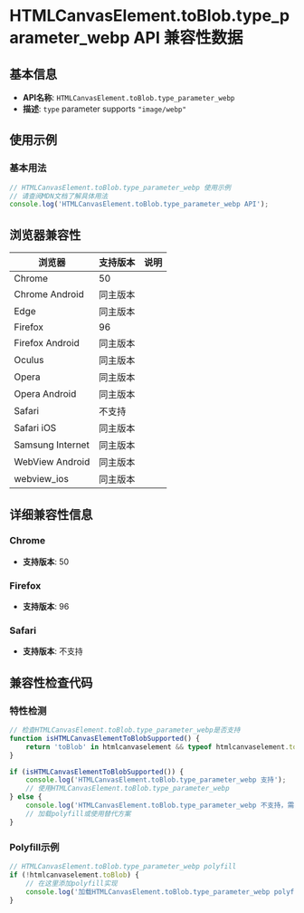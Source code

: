 # HTMLCanvasElement.toBlob.type_parameter_webp API 兼容性数据

## 基本信息

- **API名称**: `HTMLCanvasElement.toBlob.type_parameter_webp`
- **描述**: `type` parameter supports `"image/webp"`

## 使用示例

### 基本用法

```javascript
// HTMLCanvasElement.toBlob.type_parameter_webp 使用示例
// 请查阅MDN文档了解具体用法
console.log('HTMLCanvasElement.toBlob.type_parameter_webp API');
```

## 浏览器兼容性

| 浏览器 | 支持版本 | 说明 |
|--------|----------|------|
| Chrome | 50 |  |
| Chrome Android | 同主版本 |  |
| Edge | 同主版本 |  |
| Firefox | 96 |  |
| Firefox Android | 同主版本 |  |
| Oculus | 同主版本 |  |
| Opera | 同主版本 |  |
| Opera Android | 同主版本 |  |
| Safari | 不支持 |  |
| Safari iOS | 同主版本 |  |
| Samsung Internet | 同主版本 |  |
| WebView Android | 同主版本 |  |
| webview_ios | 同主版本 |  |

## 详细兼容性信息

### Chrome

- **支持版本**: 50

### Firefox

- **支持版本**: 96

### Safari

- **支持版本**: 不支持

## 兼容性检查代码

### 特性检测

```javascript
// 检查HTMLCanvasElement.toBlob.type_parameter_webp是否支持
function isHTMLCanvasElementToBlobSupported() {
    return 'toBlob' in htmlcanvaselement && typeof htmlcanvaselement.toBlob === 'function';
}

if (isHTMLCanvasElementToBlobSupported()) {
    console.log('HTMLCanvasElement.toBlob.type_parameter_webp 支持');
    // 使用HTMLCanvasElement.toBlob.type_parameter_webp
} else {
    console.log('HTMLCanvasElement.toBlob.type_parameter_webp 不支持，需要polyfill');
    // 加载polyfill或使用替代方案
}
```

### Polyfill示例

```javascript
// HTMLCanvasElement.toBlob.type_parameter_webp polyfill
if (!htmlcanvaselement.toBlob) {
    // 在这里添加polyfill实现
    console.log('加载HTMLCanvasElement.toBlob.type_parameter_webp polyfill');
}
```

